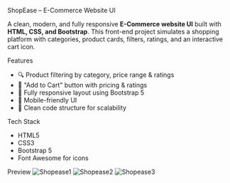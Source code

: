  ShopEase – E-Commerce Website UI

A clean, modern, and fully responsive **E-Commerce website UI** built with **HTML, CSS, and Bootstrap**. This front-end project simulates a shopping platform with categories, product cards, filters, ratings, and an interactive cart icon.

 Features
- 🔍 Product filtering by category, price range & ratings
- 🛒 "Add to Cart" button with pricing & ratings
- 🎨 Fully responsive layout using Bootstrap 5
- 📱 Mobile-friendly UI
- 🔐 Clean code structure for scalability

 Tech Stack
- HTML5
- CSS3
- Bootstrap 5
- Font Awesome for icons

 Preview
 ![Shopease1](https://github.com/user-attachments/assets/33c3d979-1826-4cb0-9d2a-0c3684d85e85)
![Shopease2](https://github.com/user-attachments/assets/eb9ebacf-2ef1-4eb2-8a15-4a8b7315d069)
![Shopease3](https://github.com/user-attachments/assets/e8e1ce79-075f-46ea-815f-8baafe81a90a)




